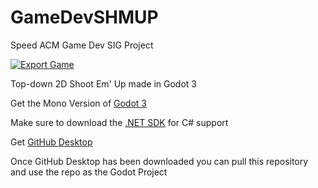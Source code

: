 # GameDevSHMUP
Speed ACM Game Dev SIG Project

[![Export Game](https://github.com/speedacm/GameDevSpring22/actions/workflows/build.yml/badge.svg)](https://github.com/speedacm/GameDevSpring22/actions/workflows/build.yml)

Top-down 2D Shoot Em' Up made in Godot 3

Get the Mono Version of [Godot 3](https://dotnet.microsoft.com/download)

Make sure to download the [.NET SDK](https://dotnet.microsoft.com/download) for C# support

Get [GitHub Desktop](https://desktop.github.com/)

Once GitHub Desktop has been downloaded you can pull this repository and use the repo as the Godot Project
